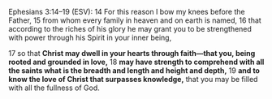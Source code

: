 Ephesians 3:14–19 (ESV): 
14 For this reason I bow my knees before the Father, 
15 from whom every family in heaven and on earth is named, 
16 that according to the riches of his glory he may grant you to be strengthened with power through his Spirit in your inner being, 

17 so that **Christ may dwell in your hearts through faith—that you, being rooted and grounded in love,** 
18 **may have strength to comprehend with all the saints what is the breadth and length and height and depth,** 
19 **and to know the love of Christ that surpasses knowledge,** that you may be filled with all the fullness of God.
